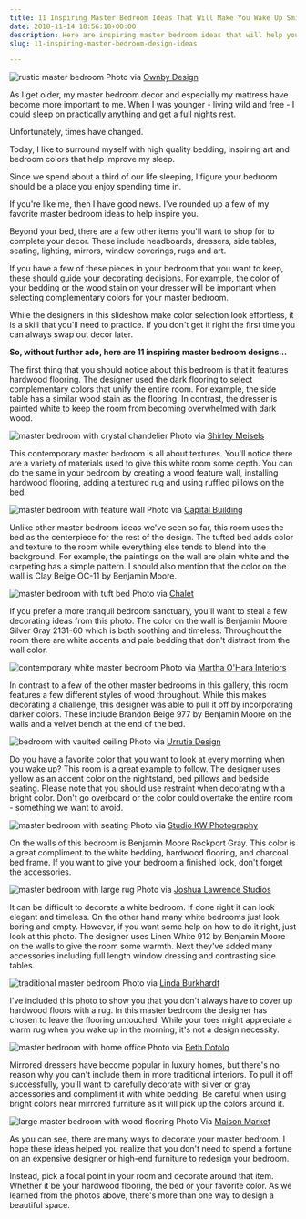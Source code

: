```yaml
---
title: 11 Inspiring Master Bedroom Ideas That Will Make You Wake Up Smiling
date: 2018-11-14 18:56:18+00:00
description: Here are inspiring master bedroom ideas that will help you wake up on the right side of the bed every morning. Great design ideas for any budget and style.
slug: 11-inspiring-master-bedroom-design-ideas

---
```


![rustic master bedroom](https://www.doorwaysmagazine.com/wp-content/uploads/master_bedroom_11.jpg) 
Photo via [Ownby Design](http://www.houzz.com/photos/312986/Residential-contemporary-bedroom-phoenix)

As I get older, my master bedroom decor and especially my mattress have become more important to me. When I was younger - living wild and free - I could sleep on practically anything and get a full nights rest.

Unfortunately, times have changed. 

Today, I like to surround myself with high quality bedding, inspiring art and bedroom colors that help improve my sleep. 

Since we spend about a third of our life sleeping, I figure your bedroom should be a place you enjoy spending time in. 

If you're like me, then I have good news. I've rounded up a few of my favorite master bedroom ideas to help inspire you.

Beyond your bed, there are a few other items you'll want to shop for to complete your decor. These include headboards, dressers, side tables, seating, lighting, mirrors, window coverings, rugs and art.

If you have a few of these pieces in your bedroom that you want to keep, these should guide your decorating decisions. For example, the color of your bedding or the wood stain on your dresser will be important when selecting complementary colors for your master bedroom.

While the designers in this slideshow make color selection look effortless, it is a skill that you'll need to practice. If you don't get it right the first time you can always swap out decor later. 

**So, without further ado, here are 11 inspiring master bedroom designs...**



The first thing that you should notice about this bedroom is that it features hardwood flooring. The designer used the dark flooring to select complementary colors that unify the entire room. For example, the side table has a similar wood stain as the flooring. In contrast, the dresser is painted white to keep the room from becoming overwhelmed with dark wood.

![master bedroom with crystal chandelier](https://www.doorwaysmagazine.com/wp-content/uploads/master_bedroom_01.jpg) 
Photo via [Shirley Meisels](http://www.houzz.com/photos/358847/Master-Bedroom-transitional-bedroom-toronto)



This contemporary master bedroom is all about textures. You'll notice there are a variety of materials used to give this white room some depth. You can do the same in your bedroom by creating a wood feature wall, installing hardwood flooring, adding a textured rug and using ruffled pillows on the bed.

![master bedroom with feature wall](https://www.doorwaysmagazine.com/wp-content/uploads/master_bedroom_02.jpg) 
Photo via [Capital Building](http://www.houzz.com/photos/2910584/SOUTH-COOGEE-House-contemporary-bedroom-sydney)



Unlike other master bedroom ideas we've seen so far, this room uses the bed as the centerpiece for the rest of the design. The tufted bed adds color and texture to the room while everything else tends to blend into the background. For example, the paintings on the wall are plain white and the carpeting has a simple pattern. I should also mention that the color on the wall is Clay Beige OC-11 by Benjamin Moore.

![master bedroom with tuft bed](https://www.doorwaysmagazine.com/wp-content/uploads/master_bedroom_03.jpg) 
Photo via [Chalet](http://www.houzz.com/photos/572724/Chalet-Interiors-traditional-bedroom-denver)



If you prefer a more tranquil bedroom sanctuary, you'll want to steal a few decorating ideas from this photo. The color on the wall is Benjamin Moore Silver Gray 2131-60 which is both soothing and timeless. Throughout the room there are white accents and pale bedding that don't distract from the wall color.

![contemporary white master bedroom](https://www.doorwaysmagazine.com/wp-content/uploads/master_bedroom_04.jpg) 
Photo via [Martha O'Hara Interiors](http://www.houzz.com/photos/421791/Parkwood-Road-Residence-Master-Bedroom-traditional-bedroom-minneapolis)



In contrast to a few of the other master bedrooms in this gallery, this room features a few different styles of wood throughout. While this makes decorating a challenge, this designer was able to pull it off by incorporating darker colors. These include Brandon Beige 977 by Benjamin Moore on the walls and a velvet bench at the end of the bed.

![bedroom with vaulted ceiling](https://www.doorwaysmagazine.com/wp-content/uploads/master_bedroom_05.jpg) 
Photo via [Urrutia Design](http://www.houzz.com/photos/206998/Mill-Valley-CA-transitional-bedroom-other-metro)



Do you have a favorite color that you want to look at every morning when you wake up? This room is a great example to follow. The designer uses yellow as an accent color on the nightstand, bed pillows and bedside seating. Please note that you should use restraint when decorating with a bright color. Don't go overboard or the color could overtake the entire room - something we want to avoid.

![master bedroom with seating](https://www.doorwaysmagazine.com/wp-content/uploads/master_bedroom_06.jpg) 
Photo via [Studio KW Photography](http://www.houzz.com/photos/841470/Masterpiece-Design-Group-contemporary-bedroom-orlando)



On the walls of this bedroom is Benjamin Moore Rockport Gray. This color is a great compliment to the white bedding, hardwood flooring, and charcoal bed frame. If you want to give your bedroom a finished look, don't forget the accessories. 

![master bedroom with large rug](https://www.doorwaysmagazine.com/wp-content/uploads/master_bedroom_07.jpg) 
Photo via [Joshua Lawrence Studios](http://www.houzz.com/photos/5985063/Parador-contemporary-bedroom-other-metro)



It can be difficult to decorate a  white bedroom. If done right it can look elegant and timeless. On the other hand many white bedrooms just look boring and empty. However, if you want some help on how to do it right, just look at this photo. The designer uses Linen White 912 by Benjamin Moore on the walls to give the room some warmth. Next they've added many accessories including full length window dressing and contrasting side tables.

![traditional master bedroom](https://www.doorwaysmagazine.com/wp-content/uploads/master_bedroom_08.jpg) 
Photo via [Linda Burkhardt](http://www.houzz.com/photos/155274/Amagansett-Beach-Retreat-beach-style-bedroom-new-york)



I've included this photo to show you that you don't always have to cover up hardwood floors with a rug. In this master bedroom the designer has chosen to leave the flooring untouched. While your toes might appreciate a warm rug when you wake up in the morning, it's not a design necessity.

![master bedroom with home office](https://www.doorwaysmagazine.com/wp-content/uploads/master_bedroom_09.jpg) 
Photo via [Beth Dotolo](http://www.houzz.com/photos/202705/Modern-Craftsman-Master-Bedroom-contemporary-bedroom-seattle)


Mirrored dressers have become popular in luxury homes, but there's no reason why you can't include them in more traditional interiors. To pull it off successfully, you'll want to carefully decorate with silver or gray accessories and compliment it with white bedding. Be careful when using bright colors near mirrored furniture as it will pick up the colors around it.

![large master bedroom with wood flooring](https://www.doorwaysmagazine.com/wp-content/uploads/master_bedroom_10.jpg) 
Photo Via [Maison Market](http://www.houzz.com/photos/1804670/Tholen-House-traditional-bedroom-houston)

As you can see, there are many ways to decorate your master bedroom. I hope these ideas helped you realize that you don't need to spend a fortune on an expensive designer or high-end furniture to redesign your bedroom.

Instead, pick a focal point in your room and decorate around that item. Whether it be your hardwood flooring, the bed or your favorite color. As we learned from the photos above, there's more than one way to design a beautiful space.
